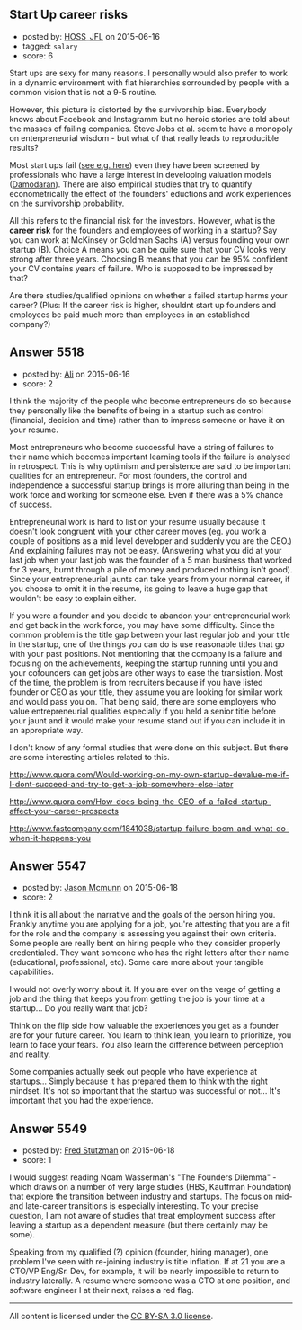 ## Start Up career risks

- posted by: [HOSS_JFL](https://stackexchange.com/users/5526522/hoss-jfl) on 2015-06-16
- tagged: `salary`
- score: 6

<p>Start ups are sexy for many reasons. I personally would also prefer to work in a dynamic environment with flat hierarchies sorrounded by people with a common vision that is not a 9-5 routine. </p>

<p>However, this picture is distorted by the survivorship bias. Everybody knows about Facebook and Instagramm but no heroic stories are told about the masses of failing companies. Steve Jobs et al. seem to have a monopoly on enterpreneurial wisdom - but what of that really leads to reproducible results?</p>

<p>Most start ups fail (<a href="http://smallbiztrends.com/2008/04/startup-failure-rates.html">see e.g. here</a>) even they have been screened by professionals who have a large interest in developing valuation models (<a href="http://people.stern.nyu.edu/adamodar/pdfiles/papers/younggrowth.pdf">Damodaran</a>). There are also empirical studies that try to quantify econometrically the effect of the founders' eductions and work experiences on the survivorship probability. </p>

<p>All this refers to the financial risk for the investors. However, what is the <strong>career risk</strong> for the founders and employees of working in a startup? Say you can work at McKinsey or Goldman Sachs (A) versus founding your own startup (B). Choice A means you can be quite sure that your CV looks very strong after three years. Choosing B means that you can be 95% confident your CV contains years of failure. Who is supposed to be impressed by that? </p>

<p>Are there studies/qualified opinions on whether a failed startup harms your career? (Plus: If the career risk is higher, shouldnt start up founders and employees be paid much more than employees in an established company?)</p>



## Answer 5518

- posted by: [Ali](https://stackexchange.com/users/2815644/ali) on 2015-06-16
- score: 2

<p>I think the majority of the people who become entrepreneurs do so because they personally like the benefits of being in a startup such as control (financial, decision and time) rather than to impress someone or have it on your resume. </p>

<p>Most entrepreneurs who become successful have a string of failures to their name which becomes important learning tools if the failure is analysed in retrospect. This is why optimism and persistence are said to be important qualities for an entrepreneur. For most founders, the control and independence a successful startup brings is more alluring than being in the work force and working for someone else. Even if there was a 5% chance of success. </p>

<p>Entrepreneurial work is hard to list on your resume usually because it doesn't look congruent with your other career moves (eg. you work a couple of positions as a mid level developer and suddenly you are the CEO.) And explaining failures may not be easy. (Answering what you did at your last job when your last job was the founder of a 5 man business that worked for 3 years, burnt through a pile of money and produced nothing isn't good). Since your entrepreneurial jaunts can take years from your normal career, if you choose to omit it in the resume, its going to leave a huge gap that wouldn't be easy to explain either. </p>

<p>If you were a founder and you decide to abandon your entrepreneurial work and get back in the work force,  you may have some difficulty. Since the common problem is the title gap between your last regular job and your title in the startup, one of the things you can do is use reasonable titles that go with your past positions. Not mentioning that the company is a failure and focusing on the achievements, keeping the startup running until you and your cofounders can get jobs are other ways to ease the transistion. Most of the time, the problem is from recruiters because if you have listed founder or CEO as your title, they assume you are looking for similar work and would pass you on. That being said, there are some employers who value entrepreneurial qualities especially if you held a senior title before your jaunt and it would  make your resume stand out if you can include it in an appropriate way.  </p>

<p>I don't know of any formal studies that were done on this subject. But there are some interesting articles related to this. </p>

<p><a href="http://www.quora.com/Would-working-on-my-own-startup-devalue-me-if-I-dont-succeed-and-try-to-get-a-job-somewhere-else-later" rel="nofollow">http://www.quora.com/Would-working-on-my-own-startup-devalue-me-if-I-dont-succeed-and-try-to-get-a-job-somewhere-else-later</a></p>

<p><a href="http://www.quora.com/How-does-being-the-CEO-of-a-failed-startup-affect-your-career-prospects" rel="nofollow">http://www.quora.com/How-does-being-the-CEO-of-a-failed-startup-affect-your-career-prospects</a></p>

<p><a href="http://www.fastcompany.com/1841038/startup-failure-boom-and-what-do-when-it-happens-you" rel="nofollow">http://www.fastcompany.com/1841038/startup-failure-boom-and-what-do-when-it-happens-you</a></p>



## Answer 5547

- posted by: [Jason Mcmunn](https://stackexchange.com/users/5429346/jason-mcmunn) on 2015-06-18
- score: 2

<p>I think it is all about the narrative and the goals of the person hiring you.  Frankly anytime you are applying for a job, you're attesting that you are a fit for the role and the company is assessing you against their own criteria.  Some people are really bent on hiring people who they consider properly credentialed.  They want someone who has the right letters after their name (educational, professional, etc).  Some care more about your tangible capabilities.  </p>

<p>I would not overly worry about it. If you are ever on the verge of getting a job and the thing that keeps you from getting the job is your time at a startup... Do you really want that job?</p>

<p>Think on the flip side how valuable the experiences you get as a founder are for your future career.  You learn to think lean, you learn to prioritize, you learn to face your fears.  You also learn the difference between perception and reality. </p>

<p>Some companies actually seek out people who have experience at startups... Simply because it has prepared them to think with the right mindset. It's not so important that the startup was successful or not... It's important that you had the experience.</p>



## Answer 5549

- posted by: [Fred Stutzman](https://stackexchange.com/users/2028113/fred-stutzman) on 2015-06-18
- score: 1

<p>I would suggest reading Noam Wasserman's "The Founders Dilemma" - which draws on a number of very large studies (HBS, Kauffman Foundation) that explore the transition between industry and startups.  The focus on mid- and late-career transitions is especially interesting.  To your precise question, I am not aware of studies that treat employment success after leaving a startup as a dependent measure (but there certainly may be some).</p>

<p>Speaking from my qualified (?) opinion (founder, hiring manager), one problem I've seen with re-joining industry is title inflation.  If at 21 you are a CTO/VP Eng/Sr. Dev, for example, it will be nearly impossible to return to industry laterally.  A resume where someone was a CTO at one position, and software engineer I at their next, raises a red flag.  </p>




---

All content is licensed under the [CC BY-SA 3.0 license](https://creativecommons.org/licenses/by-sa/3.0/).

